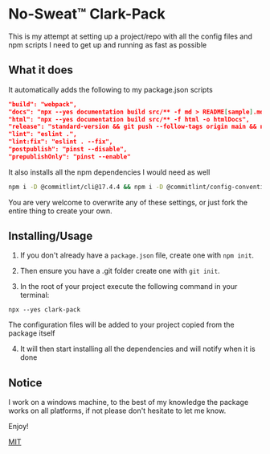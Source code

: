 # No-Sweat™ Clark-Pack

This is my attempt at setting up a project/repo with all the config files and npm scripts I need to get up and running as fast as possible

## What it does

It automatically adds the following to my package.json scripts

```json
"build": "webpack",
"docs": "npx --yes documentation build src/** -f md > README[sample].md",
"html": "npx --yes documentation build src/** -f html -o htmlDocs",
"release": "standard-version && git push --follow-tags origin main && npm publish",
"lint": "eslint .",
"lint:fix": "eslint . --fix",
"postpublish": "pinst --disable",
"prepublishOnly": "pinst --enable"
```

It also installs all the npm dependencies I would need as well

```bash
npm i -D @commitlint/cli@17.4.4 && npm i -D @commitlint/config-conventional@17.4.4 && npm i -D chalk@4.1.2 && npm i -D commitlint-with-husky@1.0.10 && npm i -D eslint-config-clickwithclark@3.2.4 && npm i -D husky@8.0.3 && npm i -D pinst@3.0.0 && npm i -D standard-version@9.5.0 && npm i -D terser-webpack-plugin@5.3.7 && npm i -D webpack-cli@4.10.0 && npm i -D webpack@5.76.1 && npx --yes husky install && npx --yes husky add .husky/commit-msg "npx --yes commitlint --edit \"$1\""

```

You are very welcome to overwrite any of these settings, or just fork the entire thing to create your own.

## Installing/Usage

1. If you don't already have a `package.json` file, create one with `npm init`.

2. Then ensure you have a .git folder create one with `git init`.

3. In the root of your project execute the following command in your terminal:

```
npx --yes clark-pack
```

The configuration files will be added to your project copied from the package itself

4. It will then start installing all the dependencies and will notify when it is done

## Notice

I work on a windows machine, to the best of my knowledge the package works on all platforms, if not please don't hesitate to let me know.

Enjoy!

[MIT](https://raw.githubusercontent.com/clickwithclark/clark-pack/main/LICENSE1)

